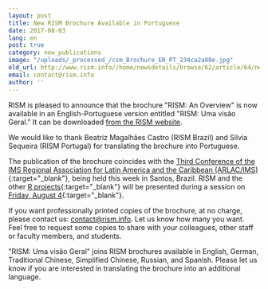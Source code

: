 ```yaml
---
layout: post
title: New RISM Brochure Available in Portuguese
date: 2017-08-03
lang: en
post: true
category: new_publications
image: "/uploads/_processed_/csm_Brochure_EN_PT_234ca2a80e.jpg"
old_url: http://www.rism.info//home/newsdetails/browse/62/article/64/new-rism-brochure-available-in-portuguese.html
email: contact@rism.info
author: ''
---
```



RISM is pleased to announce that the brochure "RISM: An Overview" is now available in an English-Portuguese version entitled "RISM: Uma visão Geral." It can be downloaded [from the RISM website](/publications/brochures.html).

We would like to thank Beatriz Magalhães Castro (RISM Brazil) and Sílvia Sequeira (RISM Portugal) for translating the brochure into Portuguese.

The publication of the brochure coincides with the [Third Conference of the IMS Regional Association for Latin America and the Caribbean (ARLAC/IMS)](http://3congreso.arlac-ims.com/){:target="_blank"}, being held this week in Santos, Brazil. RISM and the other [R projects](http://www.r-musicprojects.org/){:target="_blank"} will be presented during a session on [Friday, August 4](http://3congreso.arlac-ims.com/sexta-feira-04-de-agosto/){:target="_blank"}.

If you want professionally printed copies of the brochure, at no charge, please contact us: [contact@rism.info](mailto:contact@rism.info "Opens window for sending email"). Let us know how many you want. Feel free to request some copies to share with your colleagues, other staff or faculty members, and students.

"RISM: Uma visão Geral" joins RISM brochures available in English, German, Traditional Chinese, Simplified Chinese, Russian, and Spanish. Please let us know if you are interested in translating the brochure into an additional language.



<script type="text/javascript">var switchTo5x=true;</script><script type="text/javascript" src="http://w.sharethis.com/button/buttons.js"></script><script type="text/javascript">stLight.options({publisher: "9b601438-1ce1-49d8-bfd7-9cff5df54c17", doNotHash: false, doNotCopy: false, hashAddressBar: false});</script>